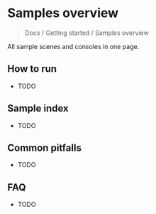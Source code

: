 # Samples overview

> Docs / Getting started / Samples overview

All sample scenes and consoles in one page.

## How to run

- TODO

## Sample index

- TODO

## Common pitfalls

- TODO

## FAQ

- TODO
